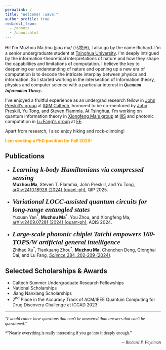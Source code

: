 ```yaml
---
permalink: /
title: "Welcome! :wave:"
author_profile: true
redirect_from: 
  - /about/
  - /about.html
---
```


Hi! I'm Muzhou Ma /mu ʈʂoʊ ma/ (马牧洲), I also go by the name Richard. I'm a senior undergraduate student at [Tsinghua University](https://www.tsinghua.edu.cn/en/). I'm deeply intrigued by the information-theoretical interpretations of nature and how they shape the capabilities and limitations of computation. I believe the key to deepening our understanding of nature and opening up a new era of computation is to decode the intricate interplay between physics and information. So I started working in the intersection of Information theory, physics and computer science with a particular interest in <span style="font-family: Georgia">***Quantum Information Theory***</span>. 

I've enjoyed a fruitful experience as an undergrad research fellow in [John Preskill's group](http://theory.caltech.edu/~preskill/) at [IQIM,Caltech](https://iqim.caltech.edu/), hornored to be co-mentored by [John Preskill](http://theory.caltech.edu/~preskill/), [Yu Tong](https://pratt.duke.edu/people/yu-tong/), and [Steven Flammia](https://sflammia.github.io/). At Tsinghua, I'm working on quantum information theory in [Xiongfeng Ma's group](https://iiis.tsinghua.edu.cn/maxiongfeng/) at [IIIS](https://iiis.tsinghua.edu.cn/en/) and photonic computation in [Lu Fang's group](https://www.luvision.net/) at [EE](https://www.ee.tsinghua.edu.cn/en/).

Apart from research, I also enjoy hiking and rock-climbing!

<span style="color:orange">**I am seeking a PhD position for Fall 2025!**</span>


## Publications
<ul>
  <li>
    <span style="font-family: Times New Roman; font-size: 22px;"> <i><strong>Learning <i>k</i>-body Hamiltonians via compressed sensing</strong></i></span><br>
    <b>Muzhou Ma</b>, Steven T. Flammia, John Preskill, and Yu Tong,  
    <a href="https://arxiv.org/abs/2410.18928">arXiv:2410.18928 (2024) [quant-ph]</a>, QIP 2025.
  </li>
  <br>
  <li>
    <span style="font-family:Times New Roman; font-size: 22px"><i><strong>Variational LOCC-assisted quantum circuits for long-range entangled states</strong></i></span><br>
    Yuxuan Yan<sup>*</sup>, <b>Muzhou Ma</b><sup>*</sup>, You Zhou, and Xiongfeng Ma, <a href="https://arxiv.org/abs/2409.07281">arXiv:2409.07281 (2024) [quant-ph]</a>, AQIS 2024.
  </li>
  <br>
  <li>
     <span style="font-family:Times New Roman; font-size: 22px"><i><strong>Large-scale photonic chiplet Taichi empowers 160-TOPS/W artificial general intelligence</strong></i></span><br>
    Zhihao Xu<sup>*</sup>, Tiankuang Zhou<sup>*</sup>, <b>Muzhou Ma</b>, Chenchen Deng, Qionghai Dai, and Lu Fang, 
    <a href="https://www.science.org/doi/10.1126/science.adl1203"><i>Science</i> 384, 202-209 (2024)</a>.
  </li>
</ul>



## Selected Scholarships & Awards
<ul>

  <li>Caltech Summer Undergraduate Research Fellowships</li>
  <li>National Scholarships</li>
  <li>Jiang Nanxiang Scholarships</li>
  <li>2<sup>nd</sup> Place in the Accuracy Track of ACM/IEEE Quantum Computing for Drug Discovery Challenge at ICCAD 2023</li>
  
</ul>



---


<span style="font-family: Georgia">*"I would rather have questions that can't be answered than answers that can't be questioned."*</span>

<span style="font-family: Georgia">*"Nearly everything is really interesting if you go into it deeply enough.” </span>

<span style="font-family: Georgia; float: right">*-- Richard P. Feynman*</span>